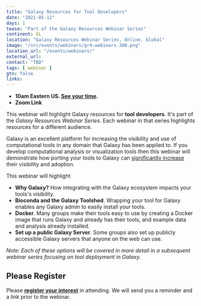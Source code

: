 ```yaml
---
title: "Galaxy Resources for Tool Developers"
date: "2021-05-12"
days: 1
tease: "Part of the Galaxy Resources Webinar Series"
continent: GL
location: "Galaxy Resources Webinar Series, Online, Global"
image: "/src/events/webinars/gr4-webinars-300.png"
location_url: "/events/webinars/"
external_url:
contact: "TBD"
tags: [ webinar ]
gtn: false
links:
---
```


* **10am Eastern US. [See your time](https://www.timeanddate.com/worldclock/fixedtime.html?msg=Galaxy+Resources+for+Tool+Developers+Webinar&iso=20210512T10&p1=419&ah=1).**
* **Zoom Link**

This webinar will highlight Galaxy resources for **tool developers**.  It's part of the *Galaxy Resources Webinar Series*.  Each webinar in that series highlights resources for a different audience.

Galaxy is an excellent platform for increasing the visibility and use of computational tools in any domain that Galaxy has been applied to.  If you develop computational analysis or visualization tools then this webinar will demonstrate how porting your tools to Galaxy can [significantly increase](https://doi.org/10.1101/2020.11.16.385211) their visibility and adoption.

This webinar will highlight
* **Why Galaxy?**  How integrating with the Galaxy ecosystem impacts your tools's visibility.
* **Bioconda and the Galaxy Toolshed**.  Wrapping your tool for Galaxy enables any Galaxy admin to easily install your tools.
* **Docker**.  Many groups make their tools easy to use by creating a Docker image that runs Galaxy and already has their tools, and example data and analysis already installed.
* **Set up a public Galaxy Server**.  Some groups also set up publicly accessible Galaxy servers that anyone on the web can use.

*Note: Each of these options will be covered in more detail in a subsequent webinar series focusing on tool deployment in Galaxy.*

## Please Register

Please **[register your interest](https://docs.google.com/forms/d/e/1FAIpQLSeFkWEiUrJtB47smJGiVGdYZArfqHR0X6HlvLc1m7IMssdVLw/viewform)** in attending. We will send you a reminder and a link prior to the webinar.
